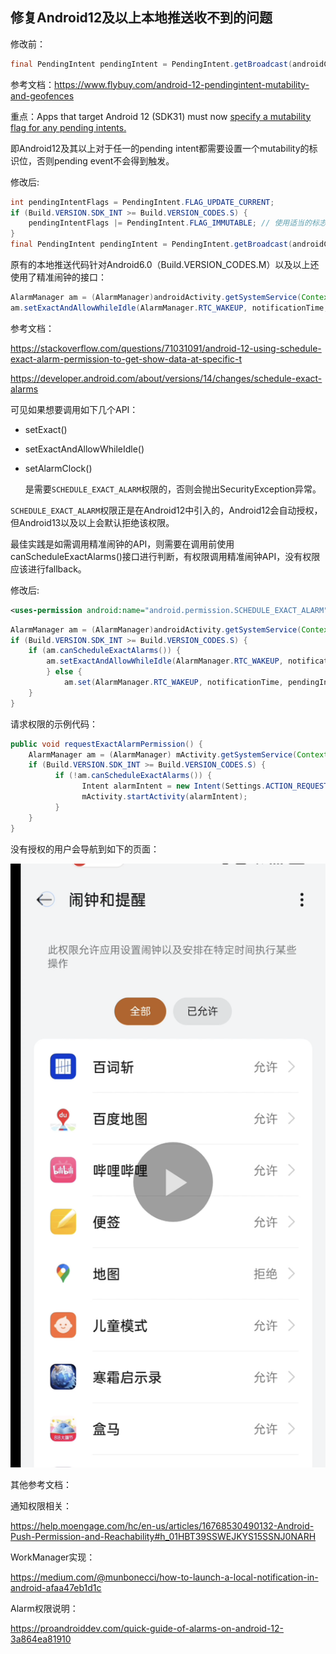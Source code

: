 ## 修复Android12及以上本地推送收不到的问题

修改前：

```java
final PendingIntent pendingIntent = PendingIntent.getBroadcast(androidContext, localNotification.code.hashCode(), intent, 0);
```

参考文档：https://www.flybuy.com/android-12-pendingintent-mutability-and-geofences

重点：Apps that target Android 12 (SDK31) must now [specify a mutability flag for any pending intents.](https://developer.android.com/about/versions/12/behavior-changes-12#pending-intent-mutability) 

即Android12及其以上对于任一的pending intent都需要设置一个mutability的标识位，否则pending event不会得到触发。

修改后:

```java
int pendingIntentFlags = PendingIntent.FLAG_UPDATE_CURRENT;
if (Build.VERSION.SDK_INT >= Build.VERSION_CODES.S) {
    pendingIntentFlags |= PendingIntent.FLAG_IMMUTABLE; // 使用适当的标志
}
final PendingIntent pendingIntent = PendingIntent.getBroadcast(androidContext, localNotification.code.hashCode(), intent, pendingIntentFlags);
```



原有的本地推送代码针对Android6.0（Build.VERSION_CODES.M）以及以上还使用了精准闹钟的接口：

```java
AlarmManager am = (AlarmManager)androidActivity.getSystemService(Context.ALARM_SERVICE);
am.setExactAndAllowWhileIdle(AlarmManager.RTC_WAKEUP, notificationTime, pendingIntent);
```

参考文档：

https://stackoverflow.com/questions/71031091/android-12-using-schedule-exact-alarm-permission-to-get-show-data-at-specific-t

https://developer.android.com/about/versions/14/changes/schedule-exact-alarms

可见如果想要调用如下几个API：

- setExact()

- setExactAndAllowWhileIdle()

- setAlarmClock()

  是需要`SCHEDULE_EXACT_ALARM`权限的，否则会抛出SecurityException异常。

`SCHEDULE_EXACT_ALARM`权限正是在Android12中引入的，Android12会自动授权，但Android13以及以上会默认拒绝该权限。

最佳实践是如需调用精准闹钟的API，则需要在调用前使用canScheduleExactAlarms()接口进行判断，有权限调用精准闹钟API，没有权限应该进行fallback。

修改后:

```xml
<uses-permission android:name="android.permission.SCHEDULE_EXACT_ALARM" />
```

```java
AlarmManager am = (AlarmManager)androidActivity.getSystemService(Context.ALARM_SERVICE);
if (Build.VERSION.SDK_INT >= Build.VERSION_CODES.S) {
    if (am.canScheduleExactAlarms()) {
        am.setExactAndAllowWhileIdle(AlarmManager.RTC_WAKEUP, notificationTime, pendingIntent);
		} else {
     		am.set(AlarmManager.RTC_WAKEUP, notificationTime, pendingIntent);
    }
}
```

请求权限的示例代码：

```java
public void requestExactAlarmPermission() {
    AlarmManager am = (AlarmManager) mActivity.getSystemService(Context.ALARM_SERVICE);
    if (Build.VERSION.SDK_INT >= Build.VERSION_CODES.S) {
          if (!am.canScheduleExactAlarms()) {
                Intent alarmIntent = new Intent(Settings.ACTION_REQUEST_SCHEDULE_EXACT_ALARM);
                mActivity.startActivity(alarmIntent);
          }
    }
}
```

没有授权的用户会导航到如下的页面：



![ClockAndReminder](../../pic/ClockAndReminder.png)

其他参考文档：

通知权限相关：

https://help.moengage.com/hc/en-us/articles/16768530490132-Android-Push-Permission-and-Reachability#h_01HBT39SSWEJKYS15SSNJ0NARH

WorkManager实现：

https://medium.com/@munbonecci/how-to-launch-a-local-notification-in-android-afaa47eb1d1c

Alarm权限说明：

https://proandroiddev.com/quick-guide-of-alarms-on-android-12-3a864ea81910
